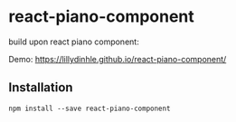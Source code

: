 # react-piano-component


build upon react piano component:

Demo: https://lillydinhle.github.io/react-piano-component/

## Installation

```shell
npm install --save react-piano-component
```

